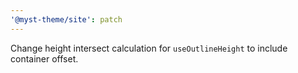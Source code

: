 ```yaml
---
'@myst-theme/site': patch
---
```


Change height intersect calculation for `useOutlineHeight` to include container offset.
